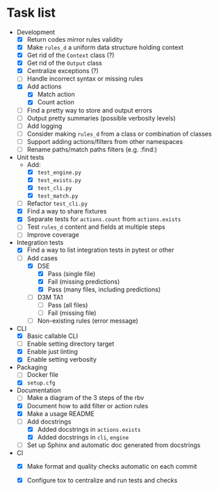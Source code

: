 # Task list 

- Development
    - [x] Return codes mirror rules validity
    - [x] Make `rules_d` a uniform data structure holding context
    - [x] Get rid of the `Context` class (?) 
    - [x] Get rid of the `Output` class
    - [x] Centralize exceptions (?)
    - [ ] Handle incorrect syntax or missing rules
    - [x] Add actions
        - [x] Match action
        - [x] Count action
    - [ ] Find a pretty way to store and output errors
    - [ ] Output pretty summaries (possible verbosity levels)
    - [ ] Add logging
    - [ ] Consider making `rules_d` from a class or combination of classes
    - [ ] Support adding actions/filters from other namespaces
    - [ ] Rename paths/match paths filters (e.g. :find:)
- Unit tests
    - Add: 
        - [x] `test_engine.py`
        - [x] `test_exists.py` 
        - [x] `test_cli.py`
        - [x] `test_match.py`
    - [ ] Refactor `test_cli.py`
    - [x] Find a way to share fixtures
    - [x] Separate tests for `actions.count` from `actions.exists`
    - [ ] Test `rules_d` content and fields at multiple steps
    - [ ] Improve coverage
- Integration tests
    - [x] Find a way to list integration tests in pytest or other
    - [ ] Add cases
        - [x] DSE
            - [x] Pass (single file)
            - [x] Fail (missing predictions)
            - [x] Pass (many files, including predictions)
        - [ ] D3M TA1
            - [ ] Pass (all files)
            - [ ] Fail (missing file)
        - [ ] Non-existing rules (error message)
- CLI
    - [x] Basic callable CLI
    - [ ] Enable setting directory target
    - [x] Enable just linting
    - [x] Enable setting verbosity 
- Packaging
    - [ ] Docker file 
    - [x] `setup.cfg`
- Documentation
    - [ ] Make a diagram of the 3 steps of the rbv
    - [x] Document how to add filter or action rules
    - [x] Make a usage README
    - [ ] Add docstrings 
        - [x] Added docstrings in `actions.exists` 
        - [x] Added docstrings in `cli`, `engine`
    - [ ] Set up Sphinx and automatic doc generated from docstrings
 - CI 
    - [x] Make format and quality checks automatic on each commit
    - [x] Configure tox to centralize and run tests and checks
    